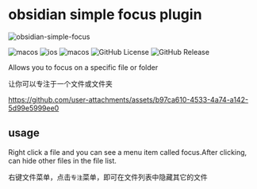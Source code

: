 # obsidian simple focus plugin


![obsidian-simple-focus](https://socialify.git.ci/linqing24/obsidian-simple-focus/image?font=Inter&issues=1&language=1&name=1&owner=1&pattern=Circuit%20Board&theme=Light)

![macos](https://img.shields.io/badge/platform-macOS-333?logo=apple) ![ios](https://img.shields.io/badge/platform-iOS-333?logo=apple) ![macos](https://img.shields.io/badge/obsidian-plugin-7C3AED?logo=obsidian) ![GitHub License](https://img.shields.io/github/license/linqing24/obsidian-simple-focus) ![GitHub Release](https://img.shields.io/github/v/release/linqing24/obsidian-simple-focus)


Allows you to focus on a specific file or folder

让你可以专注于一个文件或文件夹


https://github.com/user-attachments/assets/b97ca610-4533-4a74-a142-5d99e5999ee0



## usage

Right click a file and you can see a menu item called focus.After clicking, can hide other files in the file list.

右键文件菜单，点击`专注`菜单，即可在文件列表中隐藏其它的文件
